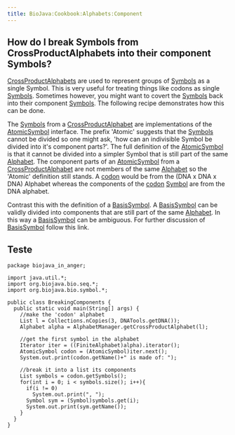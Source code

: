 ```yaml
---
title: BioJava:Cookbook:Alphabets:Component
---
```


How do I break Symbols from CrossProductAlphabets into their component Symbols?
-------------------------------------------------------------------------------

[CrossProductAlphabets](Biojava:Cookbook:Alphabets:CrossProduct "wikilink")
are used to represent groups of
[Symbols](http://www.biojava.org/docs/api14/org/biojava/bio/symbol/Symbol.html)
as a single Symbol. This is very useful for treating things like codons
as single
[Symbols](http://www.biojava.org/docs/api14/org/biojava/bio/symbol/Symbol.html).
Sometimes however, you might want to covert the
[Symbols](http://www.biojava.org/docs/api14/org/biojava/bio/symbol/Symbol.html)
back into their component
[Symbols](http://www.biojava.org/docs/api14/org/biojava/bio/symbol/Symbol.html).
The following recipe demonstrates how this can be done.

The
[Symbols](http://www.biojava.org/docs/api14/org/biojava/bio/symbol/Symbol.html)
from a
[CrossProductAlphabet](Biojava:Cookbook:Alphabets:CrossProduct "wikilink")
are implementations of the
[AtomicSymbol](http://www.biojava.org/docs/api14/org/biojava/bio/symbol/AtomicSymbol.html)
interface. The prefix 'Atomic' suggests that the
[Symbols](http://www.biojava.org/docs/api14/org/biojava/bio/symbol/Symbol.html)
cannot be divided so one might ask, 'how can an indivisible Symbol be
divided into it's component parts?'. The full definition of the
[AtomicSymbol](http://www.biojava.org/docs/api14/org/biojava/bio/symbol/AtomicSymbol.html)
is that it cannot be divided into a simpler Symbol that is still part of
the same
[Alphabet](http://www.biojava.org/docs/api14/org/biojava/bio/symbol/Alphabet.html).
The component parts of an
[AtomicSymbol](http://www.biojava.org/docs/api14/org/biojava/bio/symbol/AtomicSymbol.html)
from a
[CrossProductAlphabet](Biojava:Cookbook:Alphabets:CrossProduct "wikilink")
are not members of the same
[Alphabet](http://www.biojava.org/docs/api14/org/biojava/bio/symbol/Alphabet.html)
so the 'Atomic' definition still stands. A [codon](wp:codon "wikilink")
would be from the (DNA x DNA x DNA) Alphabet whereas the components of
the [codon](wp:codon "wikilink")
[Symbol](http://www.biojava.org/docs/api14/org/biojava/bio/symbol/Symbol.html)
are from the DNA alphabet.

Contrast this with the definition of a
[BasisSymbol](http://www.biojava.org/docs/api14/org/biojava/bio/symbol/BasisSymbol.html).
A
[BasisSymbol](http://www.biojava.org/docs/api14/org/biojava/bio/symbol/BasisSymbol.html)
can be validly divided into components that are still part of the same
[Alphabet](http://www.biojava.org/docs/api14/org/biojava/bio/symbol/Alphabet.html).
In this way a
[BasisSymbol](http://www.biojava.org/docs/api14/org/biojava/bio/symbol/BasisSymbol.html)
can be ambiguous. For further discussion of
[BasisSymbol](http://www.biojava.org/docs/api14/org/biojava/bio/symbol/BasisSymbol.html)
follow this link.

Teste
-----

    package biojava_in_anger;

    import java.util.*;
    import org.biojava.bio.seq.*;
    import org.biojava.bio.symbol.*;

    public class BreakingComponents {
      public static void main(String[] args) {
        //make the 'codon' alphabet
        List l = Collections.nCopies(3, DNATools.getDNA());
        Alphabet alpha = AlphabetManager.getCrossProductAlphabet(l);

        //get the first symbol in the alphabet
        Iterator iter = ((FiniteAlphabet)alpha).iterator();
        AtomicSymbol codon = (AtomicSymbol)iter.next();
        System.out.print(codon.getName()+" is made of: ");

        //break it into a list its components
        List symbols = codon.getSymbols();
        for(int i = 0; i < symbols.size(); i++){
          if(i != 0)
            System.out.print(", ");
          Symbol sym = (Symbol)symbols.get(i);
          System.out.print(sym.getName());
        }
      }
    }
